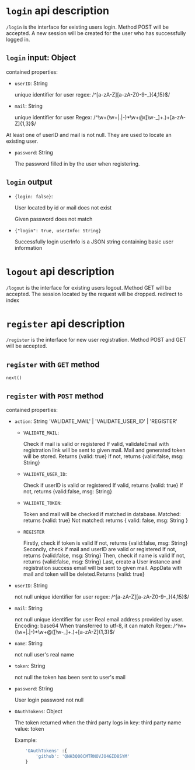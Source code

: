 # `login` api description

`/login` is the interface for existing users login.
Method POST will be accepted.
A new session will be created for the user who has successfully logged in.

## `login` input: Object

contained properties:


+ `userID`: String

    unique identifier for user
    regex: /^[a-zA-Z][a-zA-Z0-9\-_]{4,15}$/

+ `mail`: String

    unique identifier for user
    Regex: /^\w+(\w+|\.|-)*\w+@([\w\-_]+\.)+[a-zA-Z]{1,3}$/

At least one of userID and mail is not null.
They are used to locate an existing user.

+ `password`: String

    The password filled in by the user when registering.

## `login` output 

+ `{login: false}`:

    User located by id or mail does not exist

    Given password does not match

+ `{"login": true, userInfo: String}`

    Successfully login
    userInfo is a JSON string containing basic user information

# `logout` api description

`/logout` is the interface for existing users logout.
Method GET will be accepted.
The session located by the request will be dropped.
redirect to index

# `register` api description

`/register` is the interface for new user registration.
Method POST and GET will be accepted.

## `register` with `GET` method

    next()

## `register` with `POST` method

contained properties:

+ `action`: String 'VALIDATE_MAIL' | 'VALIDATE_USER_ID' | 'REGISTER'

    + `VALIDATE_MAIL`: 

        Check if mail is valid or registered
        If valid, validateEmail with registration link will be sent to given mail. Mail and generated token will be stored. Returns {valid: true}
        If not, returns {valid:false, msg: String}
    
    + `VALIDATE_USER_ID`: 

        Check if userID is valid or registered
        If valid, returns {valid: true}
        If not, returns {valid:false, msg: String}

    + `VALIDATE_TOKEN`:

        Token and mail will be checked if matched in database.
        Matched: returns {valid: true}
        Not matched: returns { valid: false, msg: String }

    + `REGISTER`
 
        Firstly, check if token is valid
        If not, returns {valid:false, msg: String}
        Secondly, check if mail and userID are valid or registered
        If not, returns {valid:false, msg: String}
        Then, check if name is valid
        If not, returns {valid:false, msg: String}
        Last, create a User instance and registration success email will be sent to given mail. AppData with mail and token will be deleted.Returns {valid: true}

+ `userID`: String

    not null
    unique identifier for user
    regex: /^[a-zA-Z][a-zA-Z0-9\-_]{4,15}$/

+ `mail`: String

    not null
    unique identifier for user
    Real email address provided by user.
    Encoding: base64
    When transferred to utf-8, it can match Regex: /^\w+(\w+|\.|-)*\w+@([\w\-_]+\.)+[a-zA-Z]{1,3}$/

+ `name`: String

    not null
    user's real name

+ `token`: String

    not null
    the token has been sent to user's mail

+ `password`: String

    User login password
    not null

+ `OAuthTokens`: Object

    The token returned when the third party logs in
    key: third party name
    value: token

    Example:

    ```js
        'OAuthTokens' :{
            'github': 'QNH3Q00CMTRNOVJO4GID8SYM'
        }
    ```
